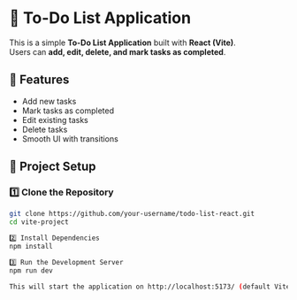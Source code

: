 # 📝 To-Do List Application

This is a simple **To-Do List Application** built with **React (Vite)**.  
Users can **add, edit, delete, and mark tasks as completed**.

## 🚀 Features
- Add new tasks
- Mark tasks as completed
- Edit existing tasks
- Delete tasks
- Smooth UI with transitions

## 📂 Project Setup

### 1️⃣ Clone the Repository
```bash
git clone https://github.com/your-username/todo-list-react.git
cd vite-project

2️⃣ Install Dependencies
npm install

3️⃣ Run the Development Server
npm run dev

This will start the application on http://localhost:5173/ (default Vite port).
